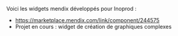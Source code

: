 Voici les widgets mendix développés pour Inoprod :
- https://marketplace.mendix.com/link/component/244575
- Projet en cours : widget de création de graphiques complexes
